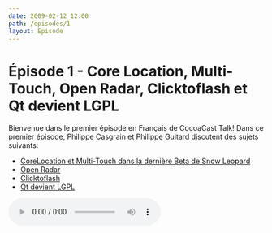 ```yaml
---
date: 2009-02-12 12:00
path: /episodes/1
layout: Episode
---
```

# Épisode 1 - Core Location, Multi-Touch, Open Radar, Clicktoflash et Qt devient LGPL
<p>Bienvenue dans le premier épisode en Français de CocoaCast Talk! Dans ce premier épisode, Philippe Casgrain et Philippe Guitard discutent des sujets suivants:</p>
<ul><li><a href="http://www.appleinsider.com/articles/09/02/05/apples_snow_leopard_to_include_location_multi_touch_tools.html">CoreLocation et Multi-Touch dans la dernière Beta de Snow Leopard</a></li>
<li><a href="http://rentzsch.com/notes/openRadar">Open Radar</a></li>
<li><a href="http://github.com/rentzsch/clicktoflash/tree/master">Clicktoflash</a></li>
<li><a href="http://www.qtsoftware.com/about/news/lgpl-license-option-added-to-qt">Qt devient LGPL</a></li>
</ul>
<p><audio controls><source src="https://cacaocast.com/media/cacaocast_1.mp3" type="audio/mpeg"><source src="https://cacaocast.com/media/cacaocast_1.mp3" type="audio/mp4">Votre navigateur ne supporte pas l'élément audio / Your browser does not support the audio element.</audio></p>
